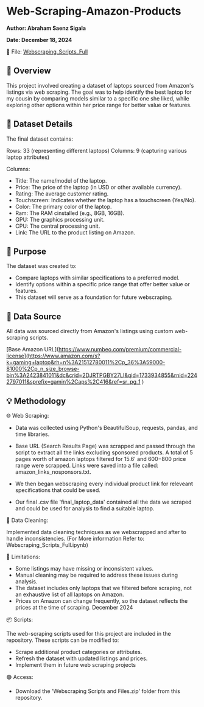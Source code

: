 # Web-Scraping-Amazon-Products

**Author: Abraham Saenz Sigala**

**Date: December 18, 2024**

:floppy_disk: File: [Webscraping_Scripts_Full](.ipynb)

## :dart: Overview

This project involved creating a dataset of laptops sourced from Amazon's listings via web scraping. The goal was to help identify the best laptop for my cousin by comparing models similar to a specific one she liked, while exploring other options within her price range for better value or features.

## :flashlight: Dataset Details

The final dataset contains:

Rows: 33 (representing different laptops)
Columns: 9 (capturing various laptop attributes)

Columns:

- Title: The name/model of the laptop.
- Price: The price of the laptop (in USD or other available currency).
- Rating: The average customer rating.
- Touchscreen: Indicates whether the laptop has a touchscreen (Yes/No).
- Color: The primary color of the laptop.
- Ram: The RAM cinstalled (e.g., 8GB, 16GB).
- GPU: The graphics processing unit.
- CPU: The central processing unit.
- Link: The URL to the product listing on Amazon.

## :microscope: Purpose

The dataset was created to:

- Compare laptops with similar specifications to a preferred model.
- Identify options within a specific price range that offer better value or features.
- This dataset will serve as a foundation for future webscraping.

## :pencil: Data Source

All data was sourced directly from Amazon's listings using custom web-scraping scripts.

[Base Amazon URL](https://www.numbeo.com/premium/commercial-license](https://www.amazon.com/s?k=gaming+laptop&rh=n%3A21512780011%2Cp_36%3A59000-81000%2Cp_n_size_browse-bin%3A2423841011&dc&crid=2DJRTPGBY27LI&qid=1733934855&rnid=2242797011&sprefix=gamin%2Caps%2C416&ref=sr_pg_1
)

## :bulb: Methodology

:globe_with_meridians: Web Scraping:

- Data was collected using Python's BeautifulSoup, requests, pandas, and time libraries.

- Base URL (Search Results Page) was scrapped and passed through the script to extract all the links excluding sponsored products. A total of 5 pages worth of amazon laptops filtered for 15.6' and $600-$800 price range were scrapped. Links were saved into a file called: amazon_links_nosponsors.txt.

- We then began webscraping every individual product link for releveant specifications that could be used.

- Our final .csv file 'final_laptop_data' contained all the data we scraped and could be used for analysis to find a suitable laptop. 

:soap: Data Cleaning:

Implemented data cleaning techniques as we webscrapped and after to handle inconsistencies.
(For More information Refer to: Webscraping_Scripts_Full.ipynb)

:construction: Limitations:

- Some listings may have missing or inconsistent values.
- Manual cleaning may be required to address these issues during analysis.
- The dataset includes only laptops that we filtered before scraping, not an exhaustive list of all laptops on Amazon.
- Prices on Amazon can change frequently, so the dataset reflects the prices at the time of scraping. December 2024

:package: Scripts:

The web-scraping scripts used for this project are included in the repository. These scripts can be modified to:

- Scrape additional product categories or attributes.
- Refresh the dataset with updated listings and prices.
- Implement them in future web scraping projects

:green_circle: Access:

- Download the 'Webscraping Scripts and Files.zip' folder from this repository.

